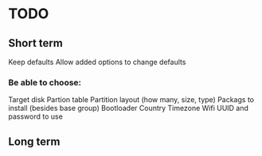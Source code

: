 # TODO

## Short term
Keep defaults
Allow added options to change defaults

### Be able to choose:
Target disk
Partion table
Partition layout (how many, size, type)
Packags to install (besides base group)
Bootloader
Country
Timezone
Wifi UUID and password to use

## Long term


